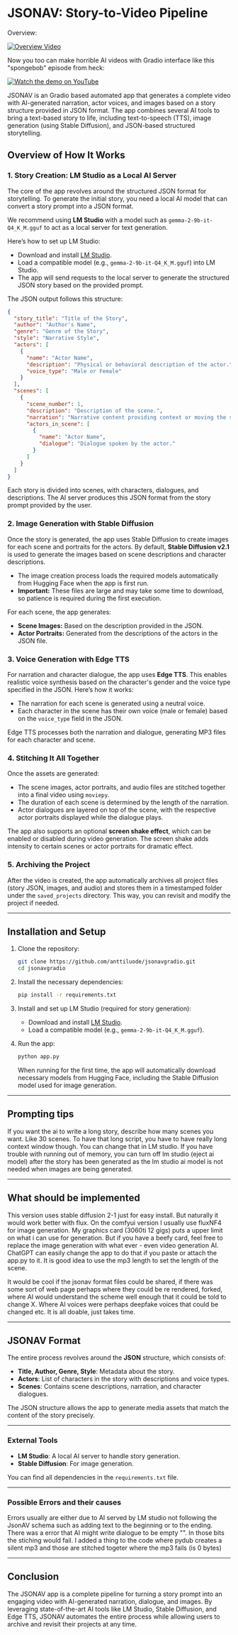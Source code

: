 
# JSONAV: Story-to-Video Pipeline

Overview: 

[![Overview Video](https://img.youtube.com/vi/gdUFP1PiTAI/0.jpg)](https://youtu.be/gdUFP1PiTAI)

Now you too can make horrible AI videos with Gradio interface like this "spongebob" episode from heck: 

[![Watch the demo on YouTube](https://img.youtube.com/vi/U5LVftuDb5g/0.jpg)](https://youtu.be/U5LVftuDb5g)

JSONAV is an Gradio based automated app that generates a complete video with AI-generated narration, actor voices, and images based on a story structure provided in JSON format. The app combines several AI tools to bring a text-based story to life, including text-to-speech (TTS), image generation (using Stable Diffusion), and JSON-based structured storytelling.

## Overview of How It Works

### 1. **Story Creation: LM Studio as a Local AI Server**
The core of the app revolves around the structured JSON format for storytelling. To generate the initial story, you need a local AI model that can convert a story prompt into a JSON format. 

We recommend using **LM Studio** with a model such as `gemma-2-9b-it-Q4_K_M.gguf` to act as a local server for text generation. 

Here’s how to set up LM Studio:
- Download and install [LM Studio](https://lmstudio.ai/).
- Load a compatible model (e.g., `gemma-2-9b-it-Q4_K_M.gguf`) into LM Studio.
- The app will send requests to the local server to generate the structured JSON story based on the provided prompt.

The JSON output follows this structure:

```json
{
  "story_title": "Title of the Story",
  "author": "Author's Name",
  "genre": "Genre of the Story",
  "style": "Narrative Style",
  "actors": [
    {
      "name": "Actor Name",
      "description": "Physical or behavioral description of the actor.",
      "voice_type": "Male or Female"
    }
  ],
  "scenes": [
    {
      "scene_number": 1,
      "description": "Description of the scene.",
      "narration": "Narrative content providing context or moving the story forward.",
      "actors_in_scene": [
        {
          "name": "Actor Name",
          "dialogue": "Dialogue spoken by the actor."
        }
      ]
    }
  ]
}
```

Each story is divided into scenes, with characters, dialogues, and descriptions. The AI server produces this JSON format from the story prompt provided by the user.

### 2. **Image Generation with Stable Diffusion**
Once the story is generated, the app uses Stable Diffusion to create images for each scene and portraits for the actors. By default, **Stable Diffusion v2.1** is used to generate the images based on scene descriptions and character descriptions.

- The image creation process loads the required models automatically from Hugging Face when the app is first run.
- **Important:** These files are large and may take some time to download, so patience is required during the first execution.
  
For each scene, the app generates:
- **Scene Images:** Based on the description provided in the JSON.
- **Actor Portraits:** Generated from the descriptions of the actors in the JSON file.

### 3. **Voice Generation with Edge TTS**
For narration and character dialogue, the app uses **Edge TTS**. This enables realistic voice synthesis based on the character's gender and the voice type specified in the JSON. Here’s how it works:
- The narration for each scene is generated using a neutral voice.
- Each character in the scene has their own voice (male or female) based on the `voice_type` field in the JSON.
  
Edge TTS processes both the narration and dialogue, generating MP3 files for each character and scene.

### 4. **Stitching It All Together**
Once the assets are generated:
- The scene images, actor portraits, and audio files are stitched together into a final video using `moviepy`.
- The duration of each scene is determined by the length of the narration.
- Actor dialogues are layered on top of the scene, with the respective actor portraits displayed while the dialogue plays.

The app also supports an optional **screen shake effect**, which can be enabled or disabled during video generation. The screen shake adds intensity to certain scenes or actor portraits for dramatic effect.

### 5. **Archiving the Project**
After the video is created, the app automatically archives all project files (story JSON, images, and audio) and stores them in a timestamped folder under the `saved_projects` directory. This way, you can revisit and modify the project if needed.

---

## Installation and Setup

1. Clone the repository:
   ```bash
   git clone https://github.com/anttiluode/jsonavgradio.git
   cd jsonavgradio
   ```

2. Install the necessary dependencies:
   ```bash
   pip install -r requirements.txt
   ```

3. Install and set up LM Studio (required for story generation):
   - Download and install [LM Studio](https://lmstudio.ai/).
   - Load a compatible model (e.g., `gemma-2-9b-it-Q4_K_M.gguf`).

4. Run the app:
   ```bash
   python app.py
   ```

   When running for the first time, the app will automatically download necessary models from Hugging Face, including the Stable Diffusion model used for image generation.

---

## Prompting tips

If you want the ai to write a long story, describe how many scenes you want. Like 30 scenes. To have that 
long script, you have to have really long context window though. You can change that in LM studio. If you 
have trouble with running out of memory, you can turn off lm studio (eject ai model) after the story has been 
generated as the lm studio ai model is not needed when images are being generated. 

---

## What should be implemented

This version uses stable diffusion 2-1 just for easy install. But naturally it would work better with flux. 
On the comfyui version I usually use fluxNF4 for image generation. My graphics card (3060ti 12 gigs) puts a 
upper limit on what i can use for generation. But if you have a beefy card, feel free to replace the image 
generation with what ever - even video generation AI. ChatGPT can easily change the app to do that if you 
paste or attach the app.py to it. It is good idea to use the mp3 length to set the length of the scene. 

It would be cool if the jsonav format files could be shared, if there was some sort of web page perhaps 
where they could be re rendered, forked, where AI would understand the scheme well enough that it could be 
told to change X. Where AI voices were perhaps deepfake voices that could be changed etc. It is all doable, 
just takes time. 

---

## JSONAV Format

The entire process revolves around the **JSON** structure, which consists of:
- **Title, Author, Genre, Style**: Metadata about the story.
- **Actors**: List of characters in the story with descriptions and voice types.
- **Scenes**: Contains scene descriptions, narration, and character dialogues.

The JSON structure allows the app to generate media assets that match the content of the story precisely.

---

### External Tools
- **LM Studio**: A local AI server to handle story generation.
- **Stable Diffusion**: For image generation.
  
You can find all dependencies in the `requirements.txt` file.

---

### Possible Errors and their causes

Errors usually are either due to AI served by LM studio not following the JsonAV schema such as adding text to the beginning 
or to the ending. There was a error that AI might write dialogue to be empty "". In those bits the stiching would fail. I 
added a thing to the code where pydub creates a silent mp3 and those are stitched togeter where the mp3 fails (is 0 bytes)


---

## Conclusion

The JSONAV app is a complete pipeline for turning a story prompt into an engaging video with AI-generated narration, dialogue, and images. By leveraging state-of-the-art AI tools like LM Studio, Stable Diffusion, and Edge TTS, JSONAV automates the entire process while allowing users to archive and revisit their projects at any time. 
